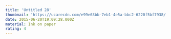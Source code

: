 ```yaml
---
title: 'Untitled 28'
thumbnail: 'https://ucarecdn.com/e99e63bb-7eb1-4e5a-bbc2-6220f5bf7938/'
date: 2015-06-20T19:09:28.000Z
material: Ink on paper
rating: 4
---
```

